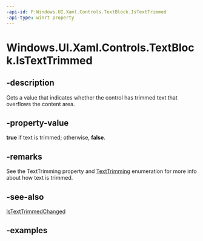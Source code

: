 ```yaml
---
-api-id: P:Windows.UI.Xaml.Controls.TextBlock.IsTextTrimmed
-api-type: winrt property
---
```


<!-- Property syntax.
public bool IsTextTrimmed { get; }
-->

# Windows.UI.Xaml.Controls.TextBlock.IsTextTrimmed

## -description

Gets a value that indicates whether the control has trimmed text that overflows the content area.



## -property-value

**true** if text is trimmed; otherwise, **false**.

## -remarks

See the TextTrimming property and [TextTrimming](../windows.ui.xaml/texttrimming.md) enumeration for more info about how text is trimmed.

## -see-also

[IsTextTrimmedChanged](textblock_istexttrimmedchanged.md)

## -examples
